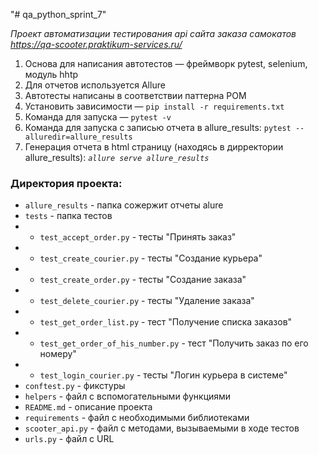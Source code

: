 "# qa_python_sprint_7" 

*Проект автоматизации тестирования api сайта заказа самокатов https://qa-scooter.praktikum-services.ru/*


1. Основа для написания автотестов — фреймворк pytest, selenium, модуль hhtp
2. Для отчетов используется Allure
3. Автотесты написаны в соответствии паттерна POM
4. Установить зависимости — `pip install -r requirements.txt`
5. Команда для запуска — `pytest -v`
6. Команда для запуска с записью отчета в allure_results: `pytest --alluredir=allure_results`
7. Генерация отчета в html страницу (находясь в дирректории allure_results): _`allure serve allure_results`_ 

### Директория проекта:

* `allure_results` - папка сожержит отчеты alure
 * `tests` - папка тестов
 * * `test_accept_order.py` - тесты "Принять заказ"
 * * `test_create_courier.py` - тесты "Создание курьера"
 * * `test_create_order.py` - тесты "Создание заказа"
 * * `test_delete_courier.py` - тесты "Удаление заказа"
 * * `test_get_order_list.py` - тест "Получение списка заказов"
 * * `test_get_order_of_his_number.py` - тест "Получить заказ по его номеру"
 * * `test_login_courier.py` - тесты "Логин курьера в системе"
 * `conftest.py` -  фикстуры
 * `helpers` - файл с вспомогательными функциями
 * `README.md` - описание проекта
 * `requirements` - файл с необходимыми библиотеками
 * `scooter_api.py` - файл с методами, вызываемыми в ходе тестов 
 * `urls.py` - файл c URL